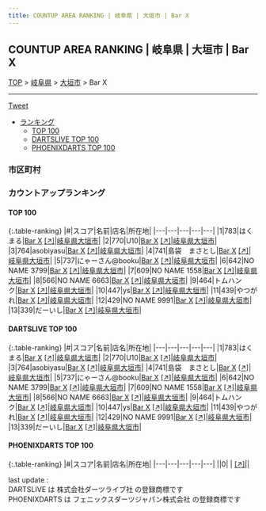 ```yaml
---
title: COUNTUP AREA RANKING | 岐阜県 | 大垣市 | Bar X
---
```

## COUNTUP AREA RANKING | 岐阜県 | 大垣市 | Bar X

[TOP](/darts/rank/) > [岐阜県](/darts/rank/岐阜県/) > [大垣市](/darts/rank/岐阜県/大垣市/) > Bar X

___

<a href="https://twitter.com/share?ref_src=twsrc%5Etfw" data-text="COUNTUP AREA RANKING | 岐阜県大垣市Bar X" class="twitter-share-button" data-hashtags="DARTSLIVE,PHOENIXDARTS,darts,ダーツ" data-show-count="false">Tweet</a>

* [ランキング](#カウントアップランキング)
    * [TOP 100](#top-100)
    * [DARTSLIVE TOP 100](#dartslive-top-100)
    * [PHOENIXDARTS TOP 100](#phoenixdarts-top-100)

### 市区町村

<ul>

</ul>

### カウントアップランキング

#### TOP 100



{:.table-ranking}
|#|スコア|名前|店名|所在地|
|---|---|---|---|---|
|1|783|<span class="rank-name-dl">はくまる</span>|<a href="/darts/rank/shops/3357f8d3d1404e4c0d9b047a20a7ba1e.html">Bar X</a> <a href="https://search.dartslive.com/jp/shop/3357f8d3d1404e4c0d9b047a20a7ba1e">[↗]</a>|<a href="/darts/rank/岐阜県/大垣市">岐阜県大垣市</a>|
|2|770|<span class="rank-name-dl">U10</span>|<a href="/darts/rank/shops/3357f8d3d1404e4c0d9b047a20a7ba1e.html">Bar X</a> <a href="https://search.dartslive.com/jp/shop/3357f8d3d1404e4c0d9b047a20a7ba1e">[↗]</a>|<a href="/darts/rank/岐阜県/大垣市">岐阜県大垣市</a>|
|3|764|<span class="rank-name-dl">asobiyasu</span>|<a href="/darts/rank/shops/3357f8d3d1404e4c0d9b047a20a7ba1e.html">Bar X</a> <a href="https://search.dartslive.com/jp/shop/3357f8d3d1404e4c0d9b047a20a7ba1e">[↗]</a>|<a href="/darts/rank/岐阜県/大垣市">岐阜県大垣市</a>|
|4|741|<span class="rank-name-dl">島袋　まさとし</span>|<a href="/darts/rank/shops/3357f8d3d1404e4c0d9b047a20a7ba1e.html">Bar X</a> <a href="https://search.dartslive.com/jp/shop/3357f8d3d1404e4c0d9b047a20a7ba1e">[↗]</a>|<a href="/darts/rank/岐阜県/大垣市">岐阜県大垣市</a>|
|5|737|<span class="rank-name-dl">にゃーさん@booku</span>|<a href="/darts/rank/shops/3357f8d3d1404e4c0d9b047a20a7ba1e.html">Bar X</a> <a href="https://search.dartslive.com/jp/shop/3357f8d3d1404e4c0d9b047a20a7ba1e">[↗]</a>|<a href="/darts/rank/岐阜県/大垣市">岐阜県大垣市</a>|
|6|642|<span class="rank-name-dl">NO NAME 3799</span>|<a href="/darts/rank/shops/3357f8d3d1404e4c0d9b047a20a7ba1e.html">Bar X</a> <a href="https://search.dartslive.com/jp/shop/3357f8d3d1404e4c0d9b047a20a7ba1e">[↗]</a>|<a href="/darts/rank/岐阜県/大垣市">岐阜県大垣市</a>|
|7|609|<span class="rank-name-dl">NO NAME 1558</span>|<a href="/darts/rank/shops/3357f8d3d1404e4c0d9b047a20a7ba1e.html">Bar X</a> <a href="https://search.dartslive.com/jp/shop/3357f8d3d1404e4c0d9b047a20a7ba1e">[↗]</a>|<a href="/darts/rank/岐阜県/大垣市">岐阜県大垣市</a>|
|8|566|<span class="rank-name-dl">NO NAME 6663</span>|<a href="/darts/rank/shops/3357f8d3d1404e4c0d9b047a20a7ba1e.html">Bar X</a> <a href="https://search.dartslive.com/jp/shop/3357f8d3d1404e4c0d9b047a20a7ba1e">[↗]</a>|<a href="/darts/rank/岐阜県/大垣市">岐阜県大垣市</a>|
|9|464|<span class="rank-name-dl">トムハンク</span>|<a href="/darts/rank/shops/3357f8d3d1404e4c0d9b047a20a7ba1e.html">Bar X</a> <a href="https://search.dartslive.com/jp/shop/3357f8d3d1404e4c0d9b047a20a7ba1e">[↗]</a>|<a href="/darts/rank/岐阜県/大垣市">岐阜県大垣市</a>|
|10|447|<span class="rank-name-dl">ys</span>|<a href="/darts/rank/shops/3357f8d3d1404e4c0d9b047a20a7ba1e.html">Bar X</a> <a href="https://search.dartslive.com/jp/shop/3357f8d3d1404e4c0d9b047a20a7ba1e">[↗]</a>|<a href="/darts/rank/岐阜県/大垣市">岐阜県大垣市</a>|
|11|439|<span class="rank-name-dl">やつがれ</span>|<a href="/darts/rank/shops/3357f8d3d1404e4c0d9b047a20a7ba1e.html">Bar X</a> <a href="https://search.dartslive.com/jp/shop/3357f8d3d1404e4c0d9b047a20a7ba1e">[↗]</a>|<a href="/darts/rank/岐阜県/大垣市">岐阜県大垣市</a>|
|12|429|<span class="rank-name-dl">NO NAME 9991</span>|<a href="/darts/rank/shops/3357f8d3d1404e4c0d9b047a20a7ba1e.html">Bar X</a> <a href="https://search.dartslive.com/jp/shop/3357f8d3d1404e4c0d9b047a20a7ba1e">[↗]</a>|<a href="/darts/rank/岐阜県/大垣市">岐阜県大垣市</a>|
|13|339|<span class="rank-name-dl">だーいし</span>|<a href="/darts/rank/shops/3357f8d3d1404e4c0d9b047a20a7ba1e.html">Bar X</a> <a href="https://search.dartslive.com/jp/shop/3357f8d3d1404e4c0d9b047a20a7ba1e">[↗]</a>|<a href="/darts/rank/岐阜県/大垣市">岐阜県大垣市</a>|


#### DARTSLIVE TOP 100



{:.table-ranking}
|#|スコア|名前|店名|所在地|
|---|---|---|---|---|
|1|783|<span class="rank-name-dl">はくまる</span>|<a href="/darts/rank/shops/3357f8d3d1404e4c0d9b047a20a7ba1e.html">Bar X</a> <a href="https://search.dartslive.com/jp/shop/3357f8d3d1404e4c0d9b047a20a7ba1e">[↗]</a>|<a href="/darts/rank/岐阜県/大垣市">岐阜県大垣市</a>|
|2|770|<span class="rank-name-dl">U10</span>|<a href="/darts/rank/shops/3357f8d3d1404e4c0d9b047a20a7ba1e.html">Bar X</a> <a href="https://search.dartslive.com/jp/shop/3357f8d3d1404e4c0d9b047a20a7ba1e">[↗]</a>|<a href="/darts/rank/岐阜県/大垣市">岐阜県大垣市</a>|
|3|764|<span class="rank-name-dl">asobiyasu</span>|<a href="/darts/rank/shops/3357f8d3d1404e4c0d9b047a20a7ba1e.html">Bar X</a> <a href="https://search.dartslive.com/jp/shop/3357f8d3d1404e4c0d9b047a20a7ba1e">[↗]</a>|<a href="/darts/rank/岐阜県/大垣市">岐阜県大垣市</a>|
|4|741|<span class="rank-name-dl">島袋　まさとし</span>|<a href="/darts/rank/shops/3357f8d3d1404e4c0d9b047a20a7ba1e.html">Bar X</a> <a href="https://search.dartslive.com/jp/shop/3357f8d3d1404e4c0d9b047a20a7ba1e">[↗]</a>|<a href="/darts/rank/岐阜県/大垣市">岐阜県大垣市</a>|
|5|737|<span class="rank-name-dl">にゃーさん@booku</span>|<a href="/darts/rank/shops/3357f8d3d1404e4c0d9b047a20a7ba1e.html">Bar X</a> <a href="https://search.dartslive.com/jp/shop/3357f8d3d1404e4c0d9b047a20a7ba1e">[↗]</a>|<a href="/darts/rank/岐阜県/大垣市">岐阜県大垣市</a>|
|6|642|<span class="rank-name-dl">NO NAME 3799</span>|<a href="/darts/rank/shops/3357f8d3d1404e4c0d9b047a20a7ba1e.html">Bar X</a> <a href="https://search.dartslive.com/jp/shop/3357f8d3d1404e4c0d9b047a20a7ba1e">[↗]</a>|<a href="/darts/rank/岐阜県/大垣市">岐阜県大垣市</a>|
|7|609|<span class="rank-name-dl">NO NAME 1558</span>|<a href="/darts/rank/shops/3357f8d3d1404e4c0d9b047a20a7ba1e.html">Bar X</a> <a href="https://search.dartslive.com/jp/shop/3357f8d3d1404e4c0d9b047a20a7ba1e">[↗]</a>|<a href="/darts/rank/岐阜県/大垣市">岐阜県大垣市</a>|
|8|566|<span class="rank-name-dl">NO NAME 6663</span>|<a href="/darts/rank/shops/3357f8d3d1404e4c0d9b047a20a7ba1e.html">Bar X</a> <a href="https://search.dartslive.com/jp/shop/3357f8d3d1404e4c0d9b047a20a7ba1e">[↗]</a>|<a href="/darts/rank/岐阜県/大垣市">岐阜県大垣市</a>|
|9|464|<span class="rank-name-dl">トムハンク</span>|<a href="/darts/rank/shops/3357f8d3d1404e4c0d9b047a20a7ba1e.html">Bar X</a> <a href="https://search.dartslive.com/jp/shop/3357f8d3d1404e4c0d9b047a20a7ba1e">[↗]</a>|<a href="/darts/rank/岐阜県/大垣市">岐阜県大垣市</a>|
|10|447|<span class="rank-name-dl">ys</span>|<a href="/darts/rank/shops/3357f8d3d1404e4c0d9b047a20a7ba1e.html">Bar X</a> <a href="https://search.dartslive.com/jp/shop/3357f8d3d1404e4c0d9b047a20a7ba1e">[↗]</a>|<a href="/darts/rank/岐阜県/大垣市">岐阜県大垣市</a>|
|11|439|<span class="rank-name-dl">やつがれ</span>|<a href="/darts/rank/shops/3357f8d3d1404e4c0d9b047a20a7ba1e.html">Bar X</a> <a href="https://search.dartslive.com/jp/shop/3357f8d3d1404e4c0d9b047a20a7ba1e">[↗]</a>|<a href="/darts/rank/岐阜県/大垣市">岐阜県大垣市</a>|
|12|429|<span class="rank-name-dl">NO NAME 9991</span>|<a href="/darts/rank/shops/3357f8d3d1404e4c0d9b047a20a7ba1e.html">Bar X</a> <a href="https://search.dartslive.com/jp/shop/3357f8d3d1404e4c0d9b047a20a7ba1e">[↗]</a>|<a href="/darts/rank/岐阜県/大垣市">岐阜県大垣市</a>|
|13|339|<span class="rank-name-dl">だーいし</span>|<a href="/darts/rank/shops/3357f8d3d1404e4c0d9b047a20a7ba1e.html">Bar X</a> <a href="https://search.dartslive.com/jp/shop/3357f8d3d1404e4c0d9b047a20a7ba1e">[↗]</a>|<a href="/darts/rank/岐阜県/大垣市">岐阜県大垣市</a>|


#### PHOENIXDARTS TOP 100



{:.table-ranking}
|#|スコア|名前|店名|所在地|
|---|---|---|---|---|
||0|<span class="rank-name-dl"> </span>|<a href="/darts/rank/shops/.html"></a> <a href="">[↗]</a>|<a href="/darts/rank//"></a>|


<div class="footer border-top border-gray-light mt-5 pt-3 text-right text-gray">
    last update : <span style="font-weight: italic" id="foot_last_modified"></span><br />
    DARTSLIVE は 株式会社ダーツライブ社 の登録商標です<br />
    PHOENIXDARTS は フェニックスダーツジャパン株式会社 の登録商標です<br />
</div>

<script src="https://cdnjs.cloudflare.com/ajax/libs/jquery.tablesorter/2.31.3/js/jquery.tablesorter.min.js" integrity="sha512-qzgd5cYSZcosqpzpn7zF2ZId8f/8CHmFKZ8j7mU4OUXTNRd5g+ZHBPsgKEwoqxCtdQvExE5LprwwPAgoicguNg==" crossorigin="anonymous" referrerpolicy="no-referrer"></script>
<link rel="stylesheet" href="https://cdnjs.cloudflare.com/ajax/libs/jquery.tablesorter/2.31.3/css/theme.default.min.css" integrity="sha512-wghhOJkjQX0Lh3NSWvNKeZ0ZpNn+SPVXX1Qyc9OCaogADktxrBiBdKGDoqVUOyhStvMBmJQ8ZdMHiR3wuEq8+w==" crossorigin="anonymous" referrerpolicy="no-referrer" />
<script>
$(function() {
    $(".table-ranking").tablesorter({sortList:[[0, 0]]});
    $("#foot_last_modified").text(formatDate(new Date(document.lastModified), 'yyyy-MM-dd HH:mm:ss'));
});
</script>

<script async src="https://platform.twitter.com/widgets.js" charset="utf-8"></script>
